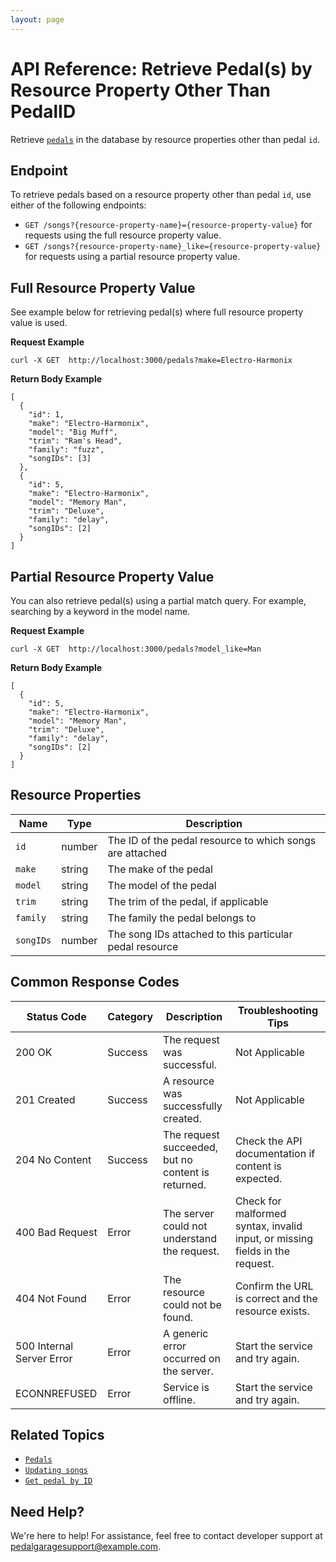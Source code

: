 ```yaml
---
layout: page
---
```


# API Reference: Retrieve Pedal(s) by Resource Property Other Than PedalID

Retrieve [`pedals`](pg-resource-pedals.md) in the database by resource properties other than pedal `id`.

## Endpoint

To retrieve pedals based on a resource property other than pedal `id`, use either of the following endpoints:

* `GET /songs?{resource-property-name}={resource-property-value}` for requests using the full resource property value.
* `GET /songs?{resource-property-name}_like={resource-property-value}` for requests using a partial resource property value.

## Full Resource Property Value

See example below for retrieving pedal(s) where full resource property value is used.

**Request Example**

```shell
curl -X GET  http://localhost:3000/pedals?make=Electro-Harmonix
```

**Return Body Example**

```shell
[
  {
    "id": 1,
    "make": "Electro-Harmonix",
    "model": "Big Muff",
    "trim": "Ram's Head",
    "family": "fuzz",
    "songIDs": [3]
  },
  {
    "id": 5,
    "make": "Electro-Harmonix",
    "model": "Memory Man",
    "trim": "Deluxe",
    "family": "delay",
    "songIDs": [2]
  }
]
```

## Partial Resource Property Value

You can also retrieve pedal(s) using a partial match query. For example, searching by a keyword in the model name.

**Request Example**

```shell
curl -X GET  http://localhost:3000/pedals?model_like=Man
```

**Return Body Example**

```shell
[
  {
    "id": 5,
    "make": "Electro-Harmonix",
    "model": "Memory Man",
    "trim": "Deluxe",
    "family": "delay",
    "songIDs": [2]
  }
]
```

## Resource Properties

| Name | Type | Description |
| ------------- | ----------- | ----------- |
| `id` | number | The ID of the pedal resource to which songs are attached |
| `make` | string | The make of the pedal |
| `model` | string | The model of the pedal |
| `trim` | string | The trim of the pedal, if applicable |
| `family` | string | The family the pedal belongs to |
| `songIDs` | number | The song IDs attached to this particular pedal resource |

## Common Response Codes

| Status Code      | Category       | Description | Troubleshooting Tips |
|------------------|----------------|-------------|----------------------|
| 200 OK           | Success        | The request was successful. | Not Applicable |
| 201 Created      | Success        | A resource was successfully created. | Not Applicable |
| 204 No Content   | Success        | The request succeeded, but no content is returned. | Check the API documentation if content is expected. |
| 400 Bad Request  | Error   | The server could not understand the request. | Check for malformed syntax, invalid input, or missing fields in the request. |
| 404 Not Found    | Error   | The resource could not be found. | Confirm the URL is correct and the resource exists. |
| 500 Internal Server Error | Error | A generic error occurred on the server. | Start the service and try again. |
| ECONNREFUSED | Error | Service is offline. | Start the service and try again. |

## Related Topics

* [`Pedals`](pg-resource-pedals.md)
* [`Updating songs`](pg-reference-updating-songs.md)
* [`Get pedal by ID`](pg-reference-get-pedal-by-id.md)

## Need Help?

We're here to help! For assistance, feel free to contact developer support at pedalgaragesupport@example.com.